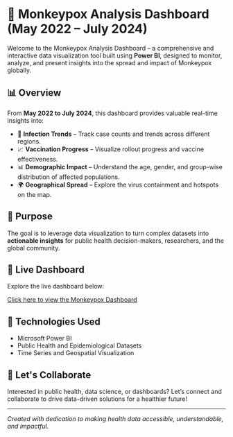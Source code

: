 # 🐒 Monkeypox Analysis Dashboard (May 2022 – July 2024)

Welcome to the Monkeypox Analysis Dashboard – a comprehensive and interactive data visualization tool built using **Power BI**, designed to monitor, analyze, and present insights into the spread and impact of Monkeypox globally.

## 📊 Overview

From **May 2022 to July 2024**, this dashboard provides valuable real-time insights into:

- 🦠 **Infection Trends** – Track case counts and trends across different regions.
- 📈 **Vaccination Progress** – Visualize rollout progress and vaccine effectiveness.
- 📊 **Demographic Impact** – Understand the age, gender, and group-wise distribution of affected populations.
- 🌍 **Geographical Spread** – Explore the virus containment and hotspots on the map.

## 🚀 Purpose

The goal is to leverage data visualization to turn complex datasets into **actionable insights** for public health decision-makers, researchers, and the global community.

## 🔗 Live Dashboard

Explore the live dashboard below:


[Click here to view the Monkeypox Dashboard](https://app.powerbi.com/view?r=eyJrIjoiZDNkNWNkNDktNDczOS00ZDI4LThkYjgtMjhjN2I0OTlkYzUwIiwidCI6ImRmODY3OWNkLWE4MGUtNDVkOC05OWFjLWM4M2VkN2ZmOTVhMCJ9)




## 💼 Technologies Used

- Microsoft Power BI
- Public Health and Epidemiological Datasets
- Time Series and Geospatial Visualization

## 🙌 Let's Collaborate

Interested in public health, data science, or dashboards? Let’s connect and collaborate to drive data-driven solutions for a healthier future!

---

*Created with dedication to making health data accessible, understandable, and impactful.*
